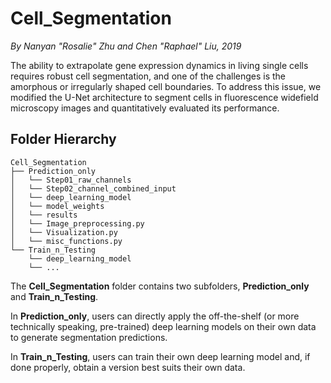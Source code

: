 # Cell_Segmentation
*By Nanyan "Rosalie" Zhu and Chen "Raphael" Liu, 2019*

The ability to extrapolate gene expression dynamics in living single cells requires robust cell segmentation, and one of the challenges is the amorphous or irregularly shaped cell boundaries. To address this issue, we modified the U-Net architecture to segment cells in fluorescence widefield microscopy images and quantitatively evaluated its performance.

## Folder Hierarchy
```
Cell_Segmentation
├── Prediction_only
│   └── Step01_raw_channels
│   └── Step02_channel_combined_input
│   └── deep_learning_model
│   └── model_weights
│   └── results
│   └── Image_preprocessing.py
│   └── Visualization.py
│   └── misc_functions.py
└── Train_n_Testing
    └── deep_learning_model
    └── ...
```

The **Cell_Segmentation** folder contains two subfolders, **Prediction_only** and **Train_n_Testing**.

In **Prediction_only**, users can directly apply the off-the-shelf (or more technically speaking, pre-trained) deep learning models on their own data to generate segmentation predictions. 

In **Train_n_Testing**, users can train their own deep learning model and, if done properly, obtain a version best suits their own data.
